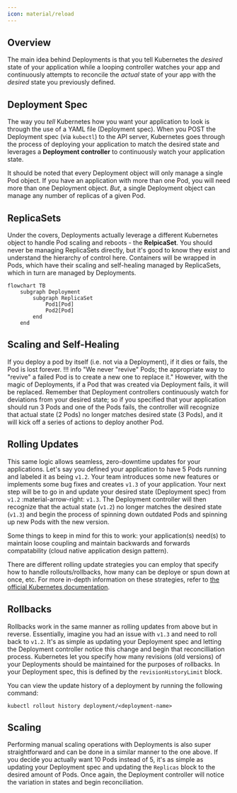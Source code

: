 ```yaml
---
icon: material/reload
---
```


## Overview
The main idea behind Deployments is that you tell Kubernetes the *desired* state of your application while a looping controller watches your app and continuously attempts to reconcile the *actual* state of your app with the *desired* state you previously defined.

## Deployment Spec
The way you *tell* Kubernetes how you want your application to look is through the use of a YAML file (Deployment spec). When you POST the Deployment spec (via `kubectl`) to the API server, Kubernetes goes through the process of deploying your application to match the desired state and leverages a **Deployment controller** to continuously watch your application state.  

It should be noted that every Deployment object will only manage a single Pod object. If you have an application with more than one Pod, you will need more than one Deployment object. *But*, a single Deployment object can manage any number of replicas of a given Pod.

## ReplicaSets
Under the covers, Deployments actually leverage a different Kubernetes object to handle Pod scaling and reboots - the **RelpicaSet**. You should never be managing ReplicaSets directly, but it's good to know they exist and understand the hierarchy of control here. Containers will be wrapped in Pods, which have their scaling and self-healing managed by ReplicaSets, which in turn are managed by Deployments.

``` mermaid
flowchart TB
    subgraph Deployment
        subgraph ReplicaSet
            Pod1[Pod]
            Pod2[Pod]
        end
    end
```

## Scaling and Self-Healing
If you deploy a pod by itself (i.e. not via a Deployment), if it dies or fails, the Pod is lost forever.
!!! info "We never "revive" Pods; the appropriate way to "revive" a failed Pod is to create a new one to replace it."
However, with the magic of Deployments, if a Pod that was created via Deployment fails, it will be replaced. Remember that Deployment controllers continuously watch for deviations from your desired state; so if you specified that your application should run 3 Pods and one of the Pods fails, the controller will recognize that actual state (2 Pods) no longer matches desired state (3 Pods), and it will kick off a series of actions to deploy another Pod.

## Rolling Updates
This same logic allows seamless, zero-downtime updates for your applications. Let's say you defined your application to have 5 Pods running and labeled it as being `v1.2`. Your team introduces some new features or implements some bug fixes and creates `v1.3` of your application. Your next step will be to go in and update your desired state (Deployment spec) from `v1.2` :material-arrow-right: `v1.3`. The Deployment controller will then recognize that the actual state (`v1.2`) no longer matches the desired state (`v1.3`) and begin the process of spinning down outdated Pods and spinning up new Pods with the new version.  

Some things to keep in mind for this to work: your application(s) need(s) to maintain loose coupling and maintain backwards and forwards compatability (cloud native application design pattern).  

There are different rolling update strategies you can employ that specify how to handle rollouts/rollbacks, how many can be deploye or spun down at once, etc. For more in-depth information on these strategies, refer to [the official Kubernetes documentation](https://kubernetes.io/docs/concepts/workloads/controllers/deployment/#strategy).

## Rollbacks
Rollbacks work in the same manner as rolling updates from above but in reverse. Essentially, imagine you had an issue with `v1.3` and need to roll back to `v1.2`. It's as simple as updating your Deployment spec and letting the Deployment controller notice this change and begin that reconcilliation process. Kubernetes let you specify how many revisions (old versions) of your Deployments should be maintained for the purposes of rollbacks. In your Deployment spec, this is defined by the `revisionHistoryLimit` block.  

You can view the update history of a deployment by running the following command:  
``` shell
kubectl rollout history deployment/<deployment-name>
```

## Scaling
Performing manual scaling operations with Deployments is also super straightforward and can be done in a similar manner to the one above. If you decide you actually want 10 Pods instead of 5, it's as simple as updating your Deployment spec and updating the `Replicas` block to the desired amount of Pods. Once again, the Deployment controller will notice the variation in states and begin reconciliation.
